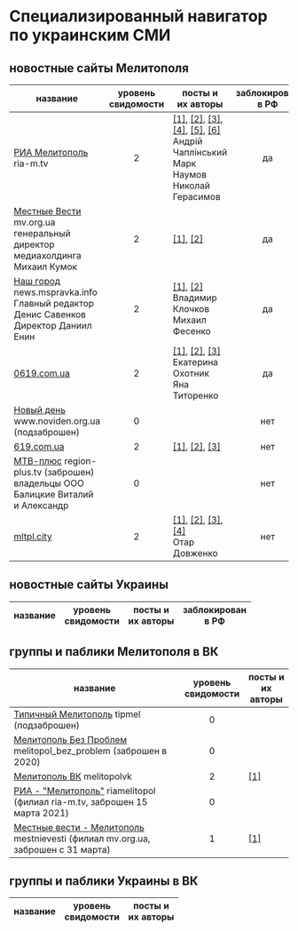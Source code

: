 # Специализированный навигатор по украинским СМИ

## новостные сайты Мелитополя
| название | уровень<br>свидомости | посты и<br>их авторы | заблокирован<br>в РФ |
| -------- | :-------------------: | -------------------- | :------------------: |
[РИА Мелитополь](https://ria-m.tv) r<area>ia-m.tv | 2 | [[1]](https://ria-m.tv/news/279415/cherez_melitopol_okkupantyi_vezut_v_avtobusah_lyudey_na_postanovochnyiy_miting.html), [[2]](https://ria-m.tv/news/280175/zamerz_na_smert_okkupantyi_prikovali_tsepyu_svoego_granatometchika_chtobyi_tot_ne_sbejal.html), [[3]](https://ria-m.tv/news/280151/voennyim_rf_uzakonili_maroderstvo_na_okkupirovannyih_territoriyah.html), [[4]](https://ria-m.tv/news/280194/jiteley_melitopolya_priglashayut_na_miting_v_podderjku_mera_ivana_fedorova.html), [[5]](https://ria-m.tv/news/280190/gaulyaytera_melitopolya_galinu_danilchenko_trollit_vsya_ukraina_(foto).html), [[6]](https://ria-m.tv/news/280178/chechentsyi_v_melitopole_uje_razdayut_payku_na_ploschadi_(video).html)<br>Андрій Чаплінський<br>Марк Наумов<br>Николай Герасимов | да
[Местные Вести](https://mv.org.ua) m<area>v.org.ua<br>генеральный директор медиахолдинга Михаил Кумок | 2 | [[1]](https://www.mv.org.ua/news/264242-stalo_izvestno_imja_avtora_legendarnoi_frazy_kotoryi_ukazal_russkomu_korablyu_napravlenie.html), [[2]](https://www.mv.org.ua/news/264254-rashisty_pytayut_sotrudnikov_zaporozhskoi_aes_-_galushenko.html) | да
[Наш город](https://news.mspravka.info) n<area>ews.mspravka.info<br>Главный редактор Денис Савенков<br>Директор Даниил Енин | 2 | [[1]](https://news.mspravka.info/na-mirnom-mitinge-rossijskie-voennye-ranili-melitopolca/), [[2]](https://news.mspravka.info/vorog-hvilja-za-hvileju-atakuie-nash-informacijnij-prostir-riznomanitnimi-fejkami/)<br>Владимир Клочков<br>Михаил Фесенко | да
[0619.com.ua](https://0619.com.ua) | 2 | [[1]](https://www.0619.com.ua/news/3386685/mirni-meskanci-rf-zaklikaut-svoih-soldativ-vbivati-ta-katuvati-ukrainskih-ditej-audio), [[2]](https://www.0619.com.ua/news/3398708/bojoviki-dnr-pogrozuut-stratiti-zahisnikiv-mariupola), [[3]](https://www.0619.com.ua/news/3398600/cerez-problemi-z-zabezpecennam-rosijski-okupanti-znovu-pocali-isti-sobak)<br>Екатерина Охотник<br>Яна Титоренко | да
[Новый день](https://www.noviden.org.ua) w<area>ww.noviden.org.ua (подзаброшен) | 0 |  | нет
[619.com.ua](https://619.com.ua) | 2 | [[1]](https://619.com.ua/node/9296), [[2]](https://619.com.ua/node/9300), [[3]](https://619.com.ua/node/9301) | нет
[МТВ-плюс](http://region-plus.tv) r<area>egion-plus.tv (заброшен)<br>владельцы ООО Балицкие Виталий и Александр | 0 |  | нет
[mltpl.city](https://mltpl.city) | 2 | [[1]](https://mltpl.city/articles/197280/yak-chitati-novini-pid-chas-vijni), [[2]](https://mltpl.city/articles/195173/u-melitopolskomu-kraeznavchomu-muzei-vshanuvali-geroiv-nebesnoi-sotni), [[3]](https://mltpl.city/articles/206817/yak-rusifikuyut-melitopol-zbirayut-osobisti-dani-ta-obicyayut-vidati-rosijski-pasporti), [[4]](https://mltpl.city/articles/211681/prokuratura-rozsliduye-vikradennya-rosiyanami-skifskogo-zolota-z-melitopolya)<br>Отар Довженко | нет

## новостные сайты Украины
| название | уровень<br>свидомости | посты и<br>их авторы | заблокирован<br>в РФ |
| -------- | :-------------------: | -------------------- | :------------------: |

## группы и паблики Мелитополя в ВК
| название | уровень<br>свидомости | посты и<br>их авторы |
| -------- | :-------------------: | -------------------- |
[Типичный Мелитополь](https://vk.com/tipmel) tipmel (подзаброшен) | 0 | 
[Мелитополь Без Проблем](https://vk.com/melitopol_bez_problem) melitopol_bez_problem (заброшен в 2020) | 0 | 
[Мелитополь ВК](https://vk.com/melitopolvk) melitopolvk | 2 | [[1]](https://vk.com/wall-3996929_60036)
[РИА - "Мелитополь"](https://vk.com/riamelitopol) riamelitopol (филиал ria-m.tv, заброшен 15 марта 2021) | 0 | 
[Местные вести - Мелитополь](https://vk.com/mestnievesti) mestnievesti (филиал mv.org.ua, заброшен с 31 марта) | 1 | [[1]](https://vk.com/wall-39731762_12893)

## группы и паблики Украины в ВК
| название | уровень<br>свидомости | посты и<br>их авторы |
| -------- | :-------------------: | -------------------- |
